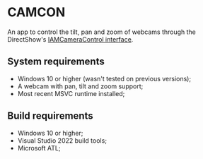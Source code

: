 # CAMCON

An app to control the tilt, pan and zoom of webcams through the DirectShow's [IAMCameraControl interface](https://learn.microsoft.com/en-us/windows/win32/api/strmif/nn-strmif-iamcameracontrol).

## System requirements

- Windows 10 or higher (wasn't tested on previous versions);
- A webcam with pan, tilt and zoom support;
- Most recent MSVC runtime installed;

## Build requirements

- Windows 10 or higher;
- Visual Studio 2022 build tools;
- Microsoft ATL;
